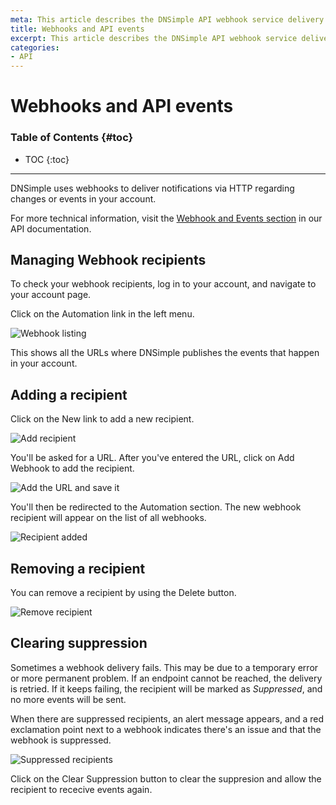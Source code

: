 ```yaml
---
meta: This article describes the DNSimple API webhook service delivery and management.
title: Webhooks and API events
excerpt: This article describes the DNSimple API webhook service delivery and management.
categories:
- API
---
```


# Webhooks and API events

### Table of Contents {#toc}

* TOC
{:toc}

---

DNSimple uses webhooks to deliver notifications via HTTP regarding changes or events in your account.

For more technical information, visit the [Webhook and Events section](https://developer.dnsimple.com/v2/webhooks/events/) in our API documentation.

## Managing Webhook recipients

To check your webhook recipients, log in to your account, and navigate to your account page.

Click on the <label>Automation</label> link in the left menu.

![Webhook listing](/files/webhooks-listing.png)

This shows all the URLs where DNSimple publishes the events that happen in your account.

## Adding a recipient

Click on the <label>New</label> link to add a new recipient.

![Add recipient](/files/webhooks-add-recipient.png)

You'll be asked for a URL. After you've entered the URL, click on <label>Add Webhook</label> to add the recipient.

![Add the URL and save it](/files/webhooks-add-url.png)

You'll then be redirected to the Automation section. The new webhook recipient will appear on the list of all webhooks.

![Recipient added](/files/webhooks-recipient-added.png)

## Removing a recipient

You can remove a recipient by using the <label>Delete</label> button.

![Remove recipient](/files/webhooks-delete-recipient.png)

## Clearing suppression

Sometimes a webhook delivery fails. This may be due to a temporary error or more permanent problem. If an endpoint cannot be reached, the delivery is retried. If it keeps failing, the recipient will be marked as *Suppressed*, and no more events will be sent.

When there are suppressed recipients, an alert message appears, and a red exclamation point next to a webhook indicates there's an issue and that the webhook is suppressed.

![Suppressed recipients](/files/webhooks-clear-suppression.png)

Click on the <label>Clear Suppression</label> button to clear the suppresion and allow the recipient to rececive events again.
